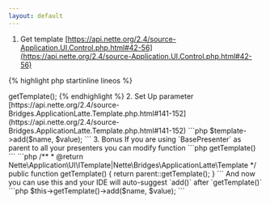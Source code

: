 ```yaml
---
layout: default
---
```



1. Get template [https://api.nette.org/2.4/source-Application.UI.Control.php.html#42-56](https://api.nette.org/2.4/source-Application.UI.Control.php.html#42-56)
  
{% highlight php startinline lineos %}
<?php
/** @var Nette\Bridges\ApplicationLatte\Template $template **/
$template = $this->getTemplate();
{% endhighlight %}
  
2. Set Up parameter
  [https://api.nette.org/2.4/source-Bridges.ApplicationLatte.Template.php.html#141-152](https://api.nette.org/2.4/source-Bridges.ApplicationLatte.Template.php.html#141-152)
  
```php
$template->add($name, $value);
```
  
3. Bonus

  If you are using `BasePresenter` as parent to all your presenters you can modify function 
  
```php
getTemplate()
```
  
```php
/**
* @return Nette\Application\UI\ITemplate|Nette\Bridges\ApplicationLatte\Template
*/
public function getTemplate()
{
	return parent::getTemplate();
}
```
  
  And now you can use this and your IDE will auto-suggest `add()` after `getTemplate()`
 
```php
$this->getTemplate()->add($name, $value);
```
